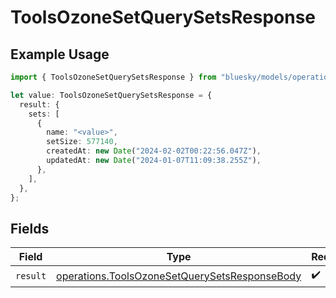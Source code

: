 # ToolsOzoneSetQuerySetsResponse

## Example Usage

```typescript
import { ToolsOzoneSetQuerySetsResponse } from "bluesky/models/operations";

let value: ToolsOzoneSetQuerySetsResponse = {
  result: {
    sets: [
      {
        name: "<value>",
        setSize: 577140,
        createdAt: new Date("2024-02-02T00:22:56.047Z"),
        updatedAt: new Date("2024-01-07T11:09:38.255Z"),
      },
    ],
  },
};
```

## Fields

| Field                                                                                                          | Type                                                                                                           | Required                                                                                                       | Description                                                                                                    |
| -------------------------------------------------------------------------------------------------------------- | -------------------------------------------------------------------------------------------------------------- | -------------------------------------------------------------------------------------------------------------- | -------------------------------------------------------------------------------------------------------------- |
| `result`                                                                                                       | [operations.ToolsOzoneSetQuerySetsResponseBody](../../models/operations/toolsozonesetquerysetsresponsebody.md) | :heavy_check_mark:                                                                                             | N/A                                                                                                            |